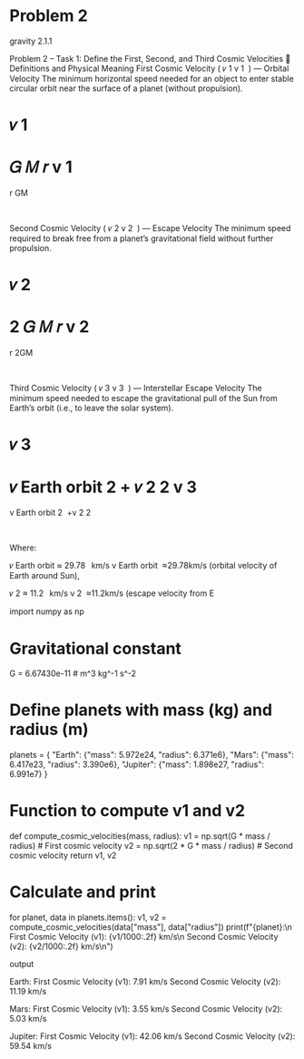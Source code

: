 # Problem 2

gravity 2.1.1

 Problem 2 – Task 1: Define the First, Second, and Third Cosmic Velocities
📌 Definitions and Physical Meaning
First Cosmic Velocity (
𝑣
1
v 
1
​
 ) — Orbital Velocity
The minimum horizontal speed needed for an object to enter stable circular orbit near the surface of a planet (without propulsion).

𝑣
1
=
𝐺
𝑀
𝑟
v 
1
​
 = 
r
GM
​
 
​
 
Second Cosmic Velocity (
𝑣
2
v 
2
​
 ) — Escape Velocity
The minimum speed required to break free from a planet’s gravitational field without further propulsion.

𝑣
2
=
2
𝐺
𝑀
𝑟
v 
2
​
 = 
r
2GM
​
 
​
 
Third Cosmic Velocity (
𝑣
3
v 
3
​
 ) — Interstellar Escape Velocity
The minimum speed needed to escape the gravitational pull of the Sun from Earth’s orbit (i.e., to leave the solar system).

𝑣
3
=
𝑣
Earth orbit
2
+
𝑣
2
2
v 
3
​
 = 
v 
Earth orbit
2
​
 +v 
2
2
​
 
​
 
Where:

𝑣
Earth orbit
≈
29.78
 
km/s
v 
Earth orbit
​
 ≈29.78km/s (orbital velocity of Earth around Sun),

𝑣
2
≈
11.2
 
km/s
v 
2
​
 ≈11.2km/s (escape velocity from E


 import numpy as np

# Gravitational constant
G = 6.67430e-11  # m^3 kg^-1 s^-2

# Define planets with mass (kg) and radius (m)
planets = {
    "Earth":   {"mass": 5.972e24, "radius": 6.371e6},
    "Mars":    {"mass": 6.417e23, "radius": 3.390e6},
    "Jupiter": {"mass": 1.898e27, "radius": 6.991e7}
}

# Function to compute v1 and v2
def compute_cosmic_velocities(mass, radius):
    v1 = np.sqrt(G * mass / radius)        # First cosmic velocity
    v2 = np.sqrt(2 * G * mass / radius)    # Second cosmic velocity
    return v1, v2

# Calculate and print
for planet, data in planets.items():
    v1, v2 = compute_cosmic_velocities(data["mass"], data["radius"])
    print(f"{planet}:\n  First Cosmic Velocity (v1): {v1/1000:.2f} km/s\n  Second Cosmic Velocity (v2): {v2/1000:.2f} km/s\n")

output 

Earth:
  First Cosmic Velocity (v1): 7.91 km/s
  Second Cosmic Velocity (v2): 11.19 km/s

Mars:
  First Cosmic Velocity (v1): 3.55 km/s
  Second Cosmic Velocity (v2): 5.03 km/s

Jupiter:
  First Cosmic Velocity (v1): 42.06 km/s
  Second Cosmic Velocity (v2): 59.54 km/s
